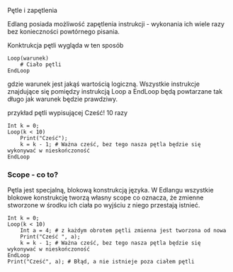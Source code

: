 Pętle i zapętlenia

Edlang posiada możliwość zapętlenia instrukcji - wykonania ich wiele razy bez konieczności powtórnego pisania.

Konktrukcja pętli wygląda w ten sposób

    Loop(warunek)
        # Ciało pętli
    EndLoop

gdzie warunek jest jakąś wartością logiczną. Wszystkie instrukcje znajdujące się pomiędzy instrukcją Loop a EndLoop będą powtarzane tak długo jak warunek będzie prawdziwy.

przykład pętli wypisującej Cześć! 10 razy

    Int k = 0;
    Loop(k < 10)
        Print("Cześć");
        k = k - 1; # Ważna cześć, bez tego nasza pętla będzie się wykonywać w nieskończoność
    EndLoop

### Scope - co to?
Pętla jest specjalną, blokową konstrukcją języka. W Edlangu wszystkie blokowe konstrukcję tworzą własny scope co oznacza, że zmienne stworzone w środku ich ciała po wyjściu z niego przestają istnieć.

    Int k = 0;
    Loop(k < 10)
        Int a = 4; # z każdym obrotem pętli zmienna jest tworzona od nowa
        Print("Cześć ", a);
        k = k - 1; # Ważna cześć, bez tego nasza pętla będzie się wykonywać w nieskończoność
    EndLoop
    Print("Cześć", a); # Błąd, a nie istnieje poza ciałem pętli